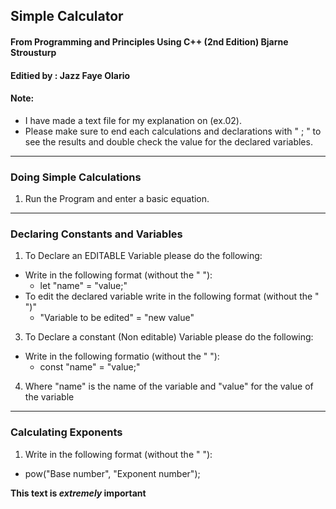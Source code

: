 ## Simple Calculator
#### From Programming and Principles Using C++ (2nd Edition) Bjarne Strousturp 
#### Editied by : Jazz Faye Olario
#### Note: 
- I have made a text file for my explanation on (ex.02).
- Please make sure to end each calculations and declarations with " ; " to see the results and double check the value for the declared variables.
---
### Doing Simple Calculations 
1. Run the Program and enter a basic equation.
---
### Declaring Constants and Variables
1. To Declare an EDITABLE Variable please do the following:

- Write in the following format (without the " "):
     - let "name" = "value;"
- To edit the declared variable write in the following format (without the " ")"
     - "Variable to be edited" = "new value"
3. To Declare a constant (Non editable) Variable please do the following:
- Write in the following formatio (without the " "):
     - const "name" = "value;"
4. Where "name" is the name of the variable and "value" for the value of the variable
---
### Calculating Exponents
1. Write in the following format (without the " "):
- pow("Base number", "Exponent number");

**This text is _extremely_ important**

